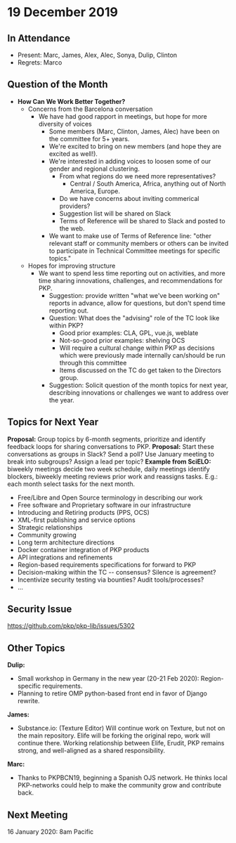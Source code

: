 # 19 December 2019

In Attendance
-------------

-   Present: Marc, James, Alex, Alec, Sonya, Dulip, Clinton
-   Regrets: Marco

Question of the Month
---------------------

-   **How Can We Work Better Together?**
    - Concerns from the Barcelona conversation
        - We have had good rapport in meetings, but hope for more diversity of voices
            - Some members (Marc, Clinton, James, Alec) have been on the committee for 5+ years.
            - We're excited to bring on new members (and hope they are excited as well!).
            - We're interested in adding voices to loosen some of our gender and regional clustering.
                - From what regions do we need more representatives?
                    - Central / South America, Africa, anything out of North America, Europe.
                - Do we have concerns about inviting commerical providers?
                - Suggestion list will be shared on Slack
                - Terms of Reference will be shared to Slack and posted to the web.
            - We want to make use of Terms of Reference line: "other relevant staff or community members or others can be invited to participate in Technical Committee meetings for specific topics."
    - Hopes for improving structure
        - We want to spend less time reporting out on activities, and more time sharing innovations, challenges, and recommendations for PKP.
            - Suggestion: provide written "what we've been working on" reports in advance, allow for questions, but don't spend time reporting out.
            - Question: What does the "advising" role of the TC look like within PKP?
                - Good prior examples: CLA, GPL, vue.js, weblate
                - Not-so-good prior examples: shelving OCS
                - Will require a cultural change within PKP as decisions which were previously made internally can/should be run through this committee
                - Items discussed on the TC do get taken to the Directors group.
            - Suggestion: Solicit question of the month topics for next year, describing innovations or challenges we want to address over the year.

Topics for Next Year
--------------------
**Proposal:** Group topics by 6-month segments, prioritize and identify feedback loops for sharing conversations to PKP.
**Proposal:** Start these conversations as groups in Slack?  Send a poll?  Use January meeting to break into subgroups?  Assign a lead per topic?
**Example from SciELO:** biweekly meetings decide two week schedule, daily meetings identify blockers, biweekly meeting reviews prior work and reassigns tasks.  E.g.: each month select tasks for the next month.

- Free/Libre and Open Source terminology in describing our work
- Free software and Proprietary software in our infrastructure
- Introducing and Retiring products (PPS, OCS)
- XML-first publishing and service options
- Strategic relationships
- Community growing
- Long term architecture directions
- Docker container integration of PKP products
- API integrations and refinements
- Region-based requirements specifications for forward to PKP
- Decision-making within the TC -- consensus? Silence is agreement?
- Incentivize security testing via bounties? Audit tools/processes?
- ...

Security Issue
--------------
https://github.com/pkp/pkp-lib/issues/5302

Other Topics
------------
**Dulip:** 
- Small workshop in Germany in the new year (20-21 Feb 2020): Region-specific requirements.
- Planning to retire OMP python-based front end in favor of Django rewrite.

**James:**
- Substance.io: (Texture Editor) Will continue work on Texture, but not on the main repository.  Elife will be forking the original repo, work will continue there.  Working relationship between Elife, Erudit, PKP remains strong, and well-aligned as a shared responsibility.

**Marc:** 
- Thanks to PKPBCN19, beginning a Spanish OJS network. He thinks local PKP-networks could help to make the community grow and contribute back.

Next Meeting
------------

16 January 2020: 8am Pacific
